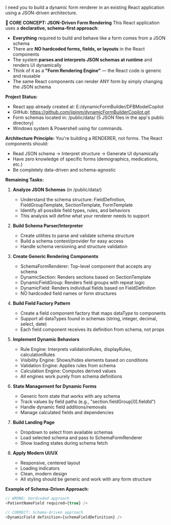 I need you to build a dynamic form renderer in an existing React application using a JSON-driven architecture.

**🎯 CORE CONCEPT: JSON-Driven Form Rendering**
This React application uses a **declarative, schema-first approach**:
- **Everything** required to build and behave like a form comes from a JSON schema
- There are **NO hardcoded forms, fields, or layouts** in the React components
- The system **parses and interprets JSON schemas at runtime** and renders UI dynamically
- Think of it as a **"Form Rendering Engine"** — the React code is generic and reusable
- The same React components can render ANY form by simply changing the JSON schema

**Project Status:**
- React app already created at: E:/dynamicFormBuilder/DFBModelCopilot
- GitHub: https://github.com/jipinm/dynamicFormBuilderCopilot.git
- Form schemas located in: /public/data/ (5 JSON files in the app's public directory)
- Windows system & Powershell using for commands.

**Architecture Principle:**
You're building a RENDERER, not forms. The React components should:
- Read JSON schema → Interpret structure → Generate UI dynamically
- Have zero knowledge of specific forms (demographics, medications, etc.)
- Be completely data-driven and schema-agnostic

**Remaining Tasks:**

1. **Analyze JSON Schemas** (in /public/data/)
   - Understand the schema structure: FieldDefinition, FieldGroupTemplate, SectionTemplate, FormTemplate
   - Identify all possible field types, rules, and behaviors
   - This analysis will define what your renderer needs to support

2. **Build Schema Parser/Interpreter**
   - Create utilities to parse and validate schema structure
   - Build a schema context/provider for easy access
   - Handle schema versioning and structure validation

3. **Create Generic Rendering Components**
   - SchemaFormRenderer: Top-level component that accepts any schema
   - DynamicSection: Renders sections based on SectionTemplate
   - DynamicFieldGroup: Renders field groups with repeat logic
   - DynamicField: Renders individual fields based on FieldDefinition
   - NO hardcoded field names or form structures

4. **Build Field Factory Pattern**
   - Create a field component factory that maps dataType to components
   - Support all dataTypes found in schemas (string, integer, decimal, select, date)
   - Each field component receives its definition from schema, not props

5. **Implement Dynamic Behaviors**
   - Rule Engine: Interprets validationRules, displayRules, calculationRules
   - Visibility Engine: Shows/hides elements based on conditions
   - Validation Engine: Applies rules from schema
   - Calculation Engine: Computes derived values
   - All engines work purely from schema definitions

6. **State Management for Dynamic Forms**
   - Generic form state that works with any schema
   - Track values by field paths (e.g., "section.fieldGroup[0].fieldId")
   - Handle dynamic field additions/removals
   - Manage calculated fields and dependencies

7. **Build Landing Page**
   - Dropdown to select from available schemas
   - Load selected schema and pass to SchemaFormRenderer
   - Show loading states during schema fetch

8. **Apply Modern UI/UX**
   - Responsive, centered layout
   - Loading indicators
   - Clean, modern design
   - All styling should be generic and work with any form structure

**Example of Schema-Driven Approach:**
```javascript
// WRONG: Hardcoded approach
<PatientNameField required={true} />

// CORRECT: Schema-driven approach
<DynamicField definition={schemaFieldDefinition} />